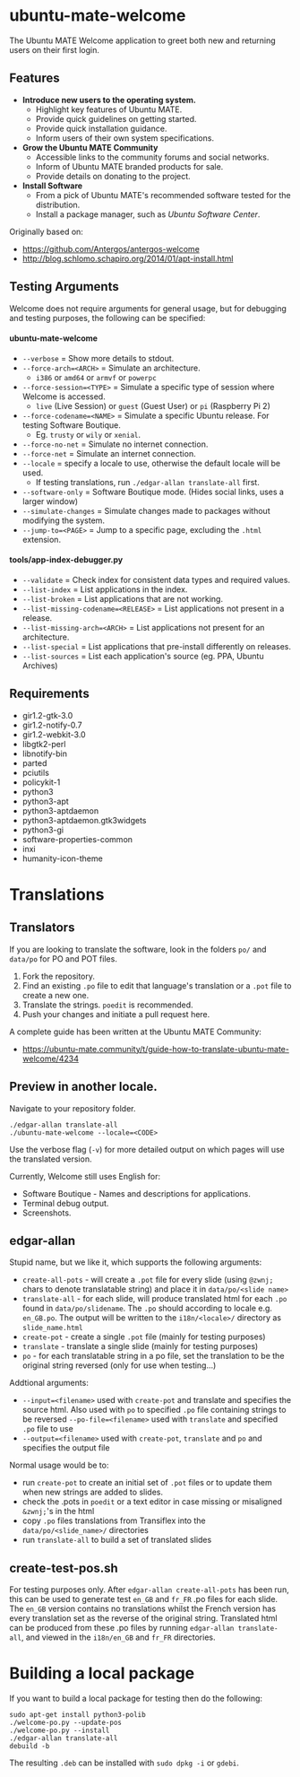 # ubuntu-mate-welcome

The Ubuntu MATE Welcome application to greet both new and returning users on their first login.

## Features

  * **Introduce new users to the operating system.**
    * Highlight key features of Ubuntu MATE.
    * Provide quick guidelines on getting started.
    * Provide quick installation guidance.
    * Inform users of their own system specifications.
  * **Grow the Ubuntu MATE Community**
    * Accessible links to the community forums and social networks.
    * Inform of Ubuntu MATE branded products for sale.
    * Provide details on donating to the project.
  * **Install Software**
    * From a pick of Ubuntu MATE's recommended software tested for the distribution.
    * Install a package manager, such as *Ubuntu Software Center*.

Originally based on:

  * https://github.com/Antergos/antergos-welcome
  * http://blog.schlomo.schapiro.org/2014/01/apt-install.html

## Testing Arguments

Welcome does not require arguments for general usage, but for debugging
and testing purposes, the following can be specified:

#### ubuntu-mate-welcome

  * `--verbose` = Show more details to stdout.
  * `--force-arch=<ARCH>` = Simulate an architecture.
    * `i386` or `amd64` or `armvf` or `powerpc`
  * `--force-session=<TYPE>` = Simulate a specific type of session where Welcome is accessed.
    * `live` (Live Session) or `guest` (Guest User) or `pi` (Raspberry Pi 2)
  * `--force-codename=<NAME>` = Simulate a specific Ubuntu release. For testing Software Boutique.
    * Eg. `trusty` or `wily` or `xenial`.
  * `--force-no-net` = Simulate no internet connection.
  * `--force-net` = Simulate an internet connection.
  * `--locale` = specify a locale to use, otherwise the default locale will be used.
    * If testing translations, run `./edgar-allan translate-all` first.
  * `--software-only` = Software Boutique mode. (Hides social links, uses a larger window)
  * `--simulate-changes` = Simulate changes made to packages without modifying the system.
  * `--jump-to=<PAGE>` = Jump to a specific page, excluding the `.html` extension.


#### tools/app-index-debugger.py

  * `--validate`  =  Check index for consistent data types and required values.
  * `--list-index`  =  List applications in the index.
  * `--list-broken`  =  List applications that are not working.
  * `--list-missing-codename=<RELEASE>`  =  List applications not present in a release.
  * `--list-missing-arch=<ARCH>`  =  List applications not present for an architecture.
  * `--list-special`  =  List applications that pre-install differently on releases.
  * `--list-sources`  =  List each application\'s source (eg. PPA, Ubuntu Archives)


## Requirements

  * gir1.2-gtk-3.0
  * gir1.2-notify-0.7
  * gir1.2-webkit-3.0
  * libgtk2-perl
  * libnotify-bin
  * parted
  * pciutils
  * policykit-1
  * python3
  * python3-apt
  * python3-aptdaemon
  * python3-aptdaemon.gtk3widgets
  * python3-gi
  * software-properties-common
  * inxi
  * humanity-icon-theme

# Translations

## Translators

If you are looking to translate the software, look in
the folders `po/` and `data/po` for PO and POT files.

 1. Fork the repository.
 2. Find an existing `.po` file to edit that language's translation
 or a `.pot` file to create a new one.
 3. Translate the strings. `poedit` is recommended.
 4. Push your changes and initiate a pull request here.

A complete guide has been written at the Ubuntu MATE Community:

 * https://ubuntu-mate.community/t/guide-how-to-translate-ubuntu-mate-welcome/4234


## Preview in another locale.

Navigate to your repository folder.

    ./edgar-allan translate-all
    ./ubuntu-mate-welcome --locale=<CODE>

Use the verbose flag (`-v`) for more detailed output on which
pages will use the translated version.

Currently, Welcome still uses English for:

  * Software Boutique - Names and descriptions for applications.
  * Terminal debug output.
  * Screenshots.


## edgar-allan

Stupid name, but we like it, which supports the following arguments:

  * `create-all-pots` - will create a `.pot` file for every slide (using
  `@zwnj;` chars to denote translatable string) and place it in `data/po/<slide name>`
  * `translate-all` - for each slide, will produce translated html for
  each `.po` found in `data/po/slidename`. The `.po` should according to
  locale e.g. `en_GB.po`. The output will be written to the
  `i18n/<locale>/` directory as `slide_name.html`
  * `create-pot` - create a single `.pot` file (mainly for testing purposes)
  * `translate` - translate a single slide (mainly for testing purposes)
  * `po` - for each translatable string in a po file, set the
  translation to be the original string reversed (only for use when
  testing...)

Addtional arguments:

  * `--input=<filename>` used with `create-pot` and translate and
  specifies the source html. Also used with `po` to specified `.po` file
  containing strings to be reversed `--po-file=<filename>` used with
  `translate` and specified `.po` file to use
  * `--output=<filename>` used with `create-pot`, `translate` and `po`
  and specifies the output file

Normal usage would be to:

  * run `create-pot` to create an initial set of `.pot` files or to
  update them when new strings are added to slides.
  * check the .pots in `poedit` or a text editor in case missing or
  misaligned `&zwnj;`'s in the html
  * copy `.po` files translations from Transiflex into the
  `data/po/<slide_name>/` directories
  * run `translate-all` to build a set of translated slides

## create-test-pos.sh

For testing purposes only. After `edgar-allan create-all-pots` has been
run, this can be used to generate test `en_GB` and `fr_FR` .po files for
each slide. The `en_GB` version contains no translations whilst the
French version has every translation set as the reverse of the original
string. Translated html can be produced from these .po files by running
`edgar-allan translate-all`, and viewed in the `i18n/en_GB` and `fr_FR`
directories.

# Building a local package

If you want to build a local package for testing then do the following:

    sudo apt-get install python3-polib
    ./welcome-po.py --update-pos
    ./welcome-po.py --install
    ./edgar-allan translate-all
    debuild -b

The resulting `.deb` can be installed with `sudo dpkg -i` or `gdebi`.